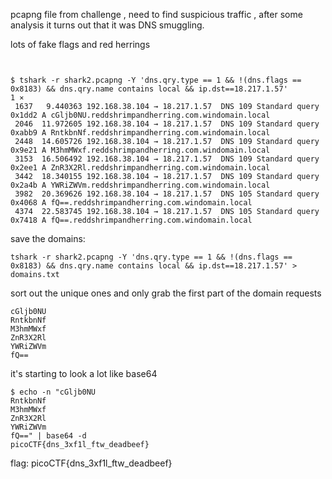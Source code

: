 

pcapng file from challenge , need to find suspicious traffic , after some analysis it turns out that it was DNS smuggling. 

lots of fake flags and red herrings 

```shell


$ tshark -r shark2.pcapng -Y 'dns.qry.type == 1 && !(dns.flags == 0x8183) && dns.qry.name contains local && ip.dst==18.217.1.57'                                                                                  1 ⨯
 1637   9.440363 192.168.38.104 → 18.217.1.57  DNS 109 Standard query 0x1dd2 A cGljb0NU.reddshrimpandherring.com.windomain.local
 2046  11.972605 192.168.38.104 → 18.217.1.57  DNS 109 Standard query 0xabb9 A RntkbnNf.reddshrimpandherring.com.windomain.local
 2448  14.605726 192.168.38.104 → 18.217.1.57  DNS 109 Standard query 0x9e21 A M3hmMWxf.reddshrimpandherring.com.windomain.local
 3153  16.506492 192.168.38.104 → 18.217.1.57  DNS 109 Standard query 0x2ee1 A ZnR3X2Rl.reddshrimpandherring.com.windomain.local
 3442  18.340155 192.168.38.104 → 18.217.1.57  DNS 109 Standard query 0x2a4b A YWRiZWVm.reddshrimpandherring.com.windomain.local
 3982  20.369626 192.168.38.104 → 18.217.1.57  DNS 105 Standard query 0x4068 A fQ==.reddshrimpandherring.com.windomain.local
 4374  22.583745 192.168.38.104 → 18.217.1.57  DNS 105 Standard query 0x7418 A fQ==.reddshrimpandherring.com.windomain.local

```


save the domains: 

```shell 
tshark -r shark2.pcapng -Y 'dns.qry.type == 1 && !(dns.flags == 0x8183) && dns.qry.name contains local && ip.dst==18.217.1.57' > domains.txt
```

sort out the unique ones and only grab the first part of the domain requests 

```
cGljb0NU
RntkbnNf
M3hmMWxf
ZnR3X2Rl
YWRiZWVm
fQ==
```

it's starting to look a lot like base64 

```shell
$ echo -n "cGljb0NU                                                              
RntkbnNf
M3hmMWxf
ZnR3X2Rl
YWRiZWVm
fQ==" | base64 -d
picoCTF{dns_3xf1l_ftw_deadbeef}
```

flag: picoCTF{dns_3xf1l_ftw_deadbeef}



